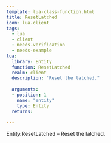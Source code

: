 ```yaml
---
template: lua-class-function.html
title: ResetLatched
icon: lua-client
tags:
  - lua
  - client
  - needs-verification
  - needs-example
lua:
  library: Entity
  function: ResetLatched
  realm: client
  description: "Reset the latched."
  
  arguments:
  - position: 1
    name: "entity"
    type: Entity
  returns:
    
---
```


<div class="lua__search__keywords">
Entity:ResetLatched &#x2013; Reset the latched.
</div>
